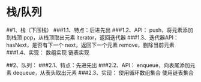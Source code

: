 # 栈/队列

##1、栈（下压栈）
###1.1、特点：后进先出
###1.2、API：
push，将元素添加到栈顶
pop，从栈顶取出元素
iterator，返回迭代器
###1.3、迭代器API：
hasNext，是否有下一个
next，返回下一个元素
remove，删除当前元素
###1.4、实现：
数组实现
链表实现

##2、队列：
###2.1、特点：先进先出
###2.2、API：
enqueue，向表尾添加元素
dequeue，从表头取出元素
###2.3、实现：
使用循环数组集合
使用链表集合






